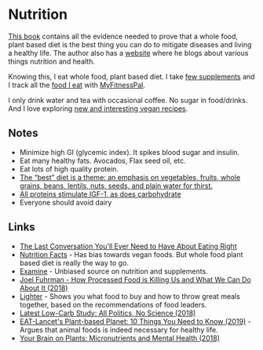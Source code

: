 # Nutrition

[This book](https://www.goodreads.com/book/show/25663961-how-not-to-die?from_search=true) contains all the evidence needed to prove that a whole food, plant based diet is the best thing you can do to mitigate diseases and living a healthy life. The author also has a [website](https://nutritionfacts.org) where he blogs about various things nutrition and health.

Knowing this, I eat whole food, plant based diet. I take [few supplements](supplements.md) and I track all the [food I eat](foods.md) with [MyFitnessPal](https://www.myfitnesspal.com/).

I only drink water and tea with occasional coffee. No sugar in food/drinks. And I love exploring [new and interesting vegan recipes](https://github.com/nikitavoloboev/vegan-recipes#readme).

## Notes

- Minimize high GI (glycemic index). It spikes blood sugar and insulin.
- Eat many healthy fats. Avocados, Flax seed oil, etc.
- Eat lots of high quality protein.
- [The “best” diet is a theme: an emphasis on vegetables, fruits, whole grains, beans, lentils, nuts, seeds, and plain water for thirst.](http://www.grubstreet.com/2018/03/ultimate-conversation-on-healthy-eating-and-nutrition.html)
- [All proteins stimulate IGF-1, as does carbohydrate](https://twitter.com/GeorgiaEdeMD/status/1086995523477884929)
- Everyone should avoid dairy

## Links

- [The Last Conversation You’ll Ever Need to Have About Eating Right](http://www.grubstreet.com/2018/03/ultimate-conversation-on-healthy-eating-and-nutrition.html)
- [Nutrition Facts](https://nutritionfacts.org/) - Has bias towards vegan foods. But whole food plant based diet is really the way to go.
- [Examine](https://examine.com/) - Unbiased source on nutrition and supplements.
- [Joel Fuhrman - How Processed Food is Killing Us and What We Can Do About It (2018)](https://www.youtube.com/watch?v=gBGnX8aLc6A)
- [Lighter](https://www.lighter.world/welcome) - Shows you what food to buy and how to throw great meals together, based on the recommendations of food leaders.
- [Latest Low-Carb Study: All Politics, No Science (2018)](https://www.psychologytoday.com/us/blog/diagnosis-diet/201809/latest-low-carb-study-all-politics-no-science)
- [EAT-Lancet's Plant-based Planet: 10 Things You Need to Know (2019)](https://www.psychologytoday.com/us/blog/diagnosis-diet/201901/eat-lancets-plant-based-planet-10-things-you-need-know) - Argues that animal foods is indeed necessary for healthy life.
- [Your Brain on Plants: Micronutrients and Mental Health (2018)](http://www.diagnosisdiet.com/micronutrients-mental-health/)
